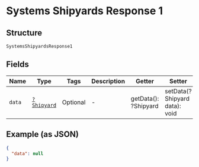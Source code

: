 
# Systems Shipyards Response 1

## Structure

`SystemsShipyardsResponse1`

## Fields

| Name | Type | Tags | Description | Getter | Setter |
|  --- | --- | --- | --- | --- | --- |
| `data` | [`?Shipyard`](../../doc/models/shipyard.md) | Optional | - | getData(): ?Shipyard | setData(?Shipyard data): void |

## Example (as JSON)

```json
{
  "data": null
}
```


